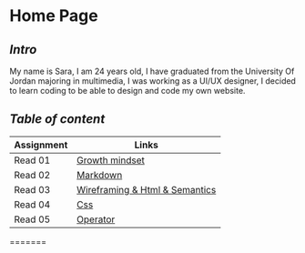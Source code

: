 # Home Page 

## ***Intro***

My name is Sara, I am 24 years old, I have graduated from the University Of Jordan majoring in multimedia, I was working as a UI/UX designer, I decided to learn coding to be able to design and code my own website.

## ***Table of content***

Assignment | Links 
-----------|-------------
Read 01 | [Growth mindset](growthMindset.md)
Read 02 | [Markdown](aboutMd.md)
Read 03 | [Wireframing & Html & Semantics](about3topics.md)
Read 04 | [Css](aboutCss.md)
Read 05 | [Operator](Operator.md)
=======








